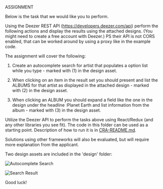 ASSIGNMENT

Below is the task that we would like you to perform.

Using the Deezer REST API (https://developers.deezer.com/api) perform the following actions and display the results using the attached designs. (You might need to create a free account with Deezer.) PS their API is not CORS enabled, that can be worked around by using a proxy like in the example code.

The assignment will cover the following:

1. Create an autocomplete search for artist that populates a option list while you type - marked with (1) in the design asset.

2. When clicking on an item in the result set you should present and list the ALBUMS for that artist as displayed in the attached design - marked with (2) in the design asset.

3. When clicking an ALBUM you should expand a field like the one in the design under the headline :Planet Earth and list information from the album - marked with (3) in the design asset.

Utilize the Deezer API to perform the tasks above using React/Redux (and any other libraries you see fit). The code in this folder can be used as a starting point. Description of how to run it is in [CRA-README.md](CRA-README.md).

Solutions using other frameworks will also be evaluated, but will require more explanation from the applicant.

Two design assets are included in the 'design' folder:

![Autocomplete Search](design/Autocomplete-Search.jpg)

![Search Result](design/Search-Result.jpg)

Good luck!
